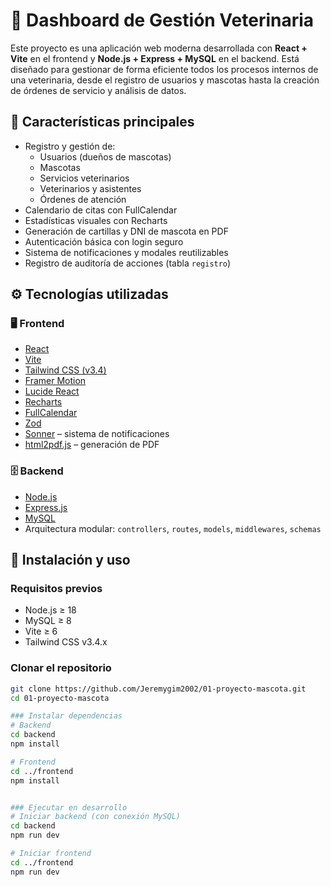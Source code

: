 # 🐾 Dashboard de Gestión Veterinaria

Este proyecto es una aplicación web moderna desarrollada con **React + Vite** en el frontend y **Node.js + Express + MySQL** en el backend. Está diseñado para gestionar de forma eficiente todos los procesos internos de una veterinaria, desde el registro de usuarios y mascotas hasta la creación de órdenes de servicio y análisis de datos.

## 🚀 Características principales

- Registro y gestión de:
  - Usuarios (dueños de mascotas)
  - Mascotas
  - Servicios veterinarios
  - Veterinarios y asistentes
  - Órdenes de atención
- Calendario de citas con FullCalendar
- Estadísticas visuales con Recharts
- Generación de cartillas y DNI de mascota en PDF
- Autenticación básica con login seguro
- Sistema de notificaciones y modales reutilizables
- Registro de auditoría de acciones (tabla `registro`)

## ⚙️ Tecnologías utilizadas

### 🖥️ Frontend

- [React](https://reactjs.org/)
- [Vite](https://vitejs.dev/)
- [Tailwind CSS (v3.4)](https://tailwindcss.com/)
- [Framer Motion](https://www.framer.com/motion/)
- [Lucide React](https://lucide.dev/)
- [Recharts](https://recharts.org/)
- [FullCalendar](https://fullcalendar.io/)
- [Zod](https://zod.dev/)
- [Sonner](https://sonner.emilkowal.dev/) – sistema de notificaciones
- [html2pdf.js](https://www.npmjs.com/package/html2pdf.js) – generación de PDF

### 🗄️ Backend

- [Node.js](https://nodejs.org/)
- [Express.js](https://expressjs.com/)
- [MySQL](https://www.mysql.com/)
- Arquitectura modular: `controllers`, `routes`, `models`, `middlewares`, `schemas`


## 🧪 Instalación y uso

### Requisitos previos

- Node.js ≥ 18
- MySQL ≥ 8
- Vite ≥ 6
- Tailwind CSS v3.4.x

### Clonar el repositorio

```bash
git clone https://github.com/Jeremygim2002/01-proyecto-mascota.git
cd 01-proyecto-mascota

### Instalar dependencias
# Backend
cd backend
npm install

# Frontend
cd ../frontend
npm install


### Ejecutar en desarrollo
# Iniciar backend (con conexión MySQL)
cd backend
npm run dev

# Iniciar frontend
cd ../frontend
npm run dev
